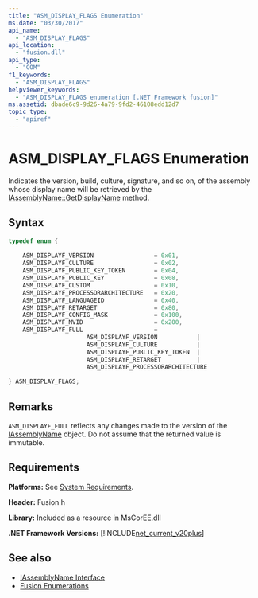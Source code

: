 ```yaml
---
title: "ASM_DISPLAY_FLAGS Enumeration"
ms.date: "03/30/2017"
api_name: 
  - "ASM_DISPLAY_FLAGS"
api_location: 
  - "fusion.dll"
api_type: 
  - "COM"
f1_keywords: 
  - "ASM_DISPLAY_FLAGS"
helpviewer_keywords: 
  - "ASM_DISPLAY_FLAGS enumeration [.NET Framework fusion]"
ms.assetid: dbade6c9-9d26-4a79-9fd2-46108edd12d7
topic_type: 
  - "apiref"
---
```

# ASM_DISPLAY_FLAGS Enumeration
Indicates the version, build, culture, signature, and so on, of the assembly whose display name will be retrieved by the [IAssemblyName::GetDisplayName](iassemblyname-getdisplayname-method.md) method.  
  
## Syntax  
  
```cpp  
typedef enum {  
  
    ASM_DISPLAYF_VERSION                 = 0x01,  
    ASM_DISPLAYF_CULTURE                 = 0x02,  
    ASM_DISPLAYF_PUBLIC_KEY_TOKEN        = 0x04,  
    ASM_DISPLAYF_PUBLIC_KEY              = 0x08,  
    ASM_DISPLAYF_CUSTOM                  = 0x10,  
    ASM_DISPLAYF_PROCESSORARCHITECTURE   = 0x20,  
    ASM_DISPLAYF_LANGUAGEID              = 0x40,  
    ASM_DISPLAYF_RETARGET                = 0x80,  
    ASM_DISPLAYF_CONFIG_MASK             = 0x100,  
    ASM_DISPLAYF_MVID                    = 0x200,  
    ASM_DISPLAYF_FULL                    =   
                      ASM_DISPLAYF_VERSION           |   
                      ASM_DISPLAYF_CULTURE           |   
                      ASM_DISPLAYF_PUBLIC_KEY_TOKEN  |   
                      ASM_DISPLAYF_RETARGET          |   
                      ASM_DISPLAYF_PROCESSORARCHITECTURE  
  
} ASM_DISPLAY_FLAGS;  
```  
  
## Remarks  
 `ASM_DISPLAYF_FULL` reflects any changes made to the version of the [IAssemblyName](iassemblyname-interface.md) object. Do not assume that the returned value is immutable.  
  
## Requirements  
 **Platforms:** See [System Requirements](../../get-started/system-requirements.md).  
  
 **Header:** Fusion.h  
  
 **Library:** Included as a resource in MsCorEE.dll  
  
 **.NET Framework Versions:** [!INCLUDE[net_current_v20plus](../../../../includes/net-current-v20plus-md.md)]  
  
## See also

- [IAssemblyName Interface](iassemblyname-interface.md)
- [Fusion Enumerations](fusion-enumerations.md)
